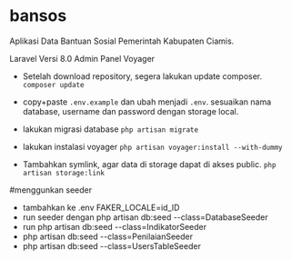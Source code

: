 # bansos
 Aplikasi Data Bantuan Sosial Pemerintah Kabupaten Ciamis.
 
Laravel Versi 8.0
Admin Panel Voyager

* Setelah download repository, segera lakukan update composer.
`composer update`

* copy+paste `.env.example` dan ubah menjadi `.env`. sesuaikan nama database, username dan password dengan storage local.

* lakukan migrasi database
`php artisan migrate`

* lakukan instalasi voyager
`php artisan voyager:install --with-dummy`

* Tambahkan symlink, agar data di storage dapat di akses public.
`php artisan storage:link`

#menggunkan seeder 
- tambahkan ke .env FAKER_LOCALE=id_ID
- run seeder dengan php artisan db:seed --class=DatabaseSeeder
- run php artisan db:seed --class=IndikatorSeeder
- php artisan db:seed --class=PenilaianSeeder
- php artisan db:seed --class=UsersTableSeeder
